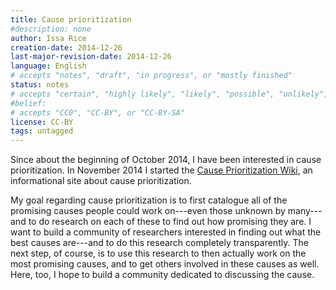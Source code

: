 ```yaml
---
title: Cause prioritization
#description: none
author: Issa Rice
creation-date: 2014-12-26
last-major-revision-date: 2014-12-26
language: English
# accepts "notes", "draft", "in progress", or "mostly finished"
status: notes
# accepts "certain", "highly likely", "likely", "possible", "unlikely", "highly unlikely", "remote", "impossible", "log", "emotional", or "fiction"
#belief: 
# accepts "CC0", "CC-BY", or "CC-BY-SA"
license: CC-BY
tags: untagged
---
```


Since about the beginning of October 2014, I have been interested in cause prioritization.
In November 2014 I started the [Cause Prioritization Wiki](http://causeprioritization.org/), an informational site about cause prioritization.

My goal regarding cause prioritization is to first catalogue all of the promising causes people could work on---even those unknown by many---and to do research on each of these to find out how promising they are.
I want to build a community of researchers interested in finding out what the best causes are---and to do this research completely transparently.
The next step, of course, is to use this research to then actually work on the most promising causes, and to get others involved in these causes as well.
Here, too, I hope to build a community dedicated to discussing the cause.
